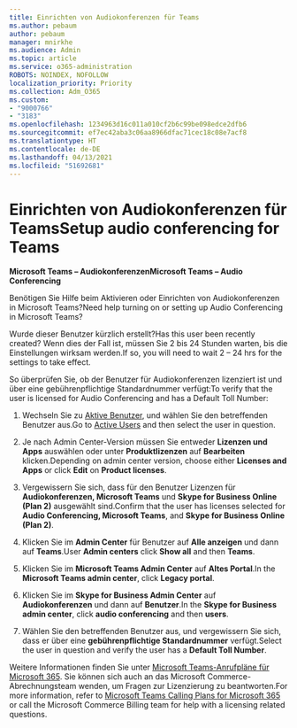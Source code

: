 ```yaml
---
title: Einrichten von Audiokonferenzen für Teams
ms.author: pebaum
author: pebaum
manager: mnirkhe
ms.audience: Admin
ms.topic: article
ms.service: o365-administration
ROBOTS: NOINDEX, NOFOLLOW
localization_priority: Priority
ms.collection: Adm_O365
ms.custom:
- "9000766"
- "3183"
ms.openlocfilehash: 1234963d16c011a010cf2b6c99be098edce2dfb6
ms.sourcegitcommit: ef7ec42aba3c06aa8966dfac71cec18c08e7acf8
ms.translationtype: HT
ms.contentlocale: de-DE
ms.lasthandoff: 04/13/2021
ms.locfileid: "51692681"
---
```

# <a name="setup-audio-conferencing-for-teams"></a><span data-ttu-id="05294-102">Einrichten von Audiokonferenzen für Teams</span><span class="sxs-lookup"><span data-stu-id="05294-102">Setup audio conferencing for Teams</span></span>

<span data-ttu-id="05294-103">**Microsoft Teams – Audiokonferenzen**</span><span class="sxs-lookup"><span data-stu-id="05294-103">**Microsoft Teams – Audio Conferencing**</span></span>

<span data-ttu-id="05294-104">Benötigen Sie Hilfe beim Aktivieren oder Einrichten von Audiokonferenzen in Microsoft Teams?</span><span class="sxs-lookup"><span data-stu-id="05294-104">Need help turning on or setting up Audio Conferencing in Microsoft Teams?</span></span>

<span data-ttu-id="05294-105">Wurde dieser Benutzer kürzlich erstellt?</span><span class="sxs-lookup"><span data-stu-id="05294-105">Has this user been recently created?</span></span>  <span data-ttu-id="05294-106">Wenn dies der Fall ist, müssen Sie 2 bis 24 Stunden warten, bis die Einstellungen wirksam werden.</span><span class="sxs-lookup"><span data-stu-id="05294-106">If so, you will need to wait 2 – 24 hrs for the settings to take effect.</span></span>

<span data-ttu-id="05294-107">So überprüfen Sie, ob der Benutzer für Audiokonferenzen lizenziert ist und über eine gebührenpflichtige Standardnummer verfügt:</span><span class="sxs-lookup"><span data-stu-id="05294-107">To verify that the user is licensed for Audio Conferencing and has a Default Toll Number:</span></span>

1. <span data-ttu-id="05294-108">Wechseln Sie zu [Aktive Benutzer](https://admin.microsoft.com/Adminportal/Home?source=applauncher#/users), und wählen Sie den betreffenden Benutzer aus.</span><span class="sxs-lookup"><span data-stu-id="05294-108">Go to [Active Users](https://admin.microsoft.com/Adminportal/Home?source=applauncher#/users) and then select the user in question.</span></span>

2. <span data-ttu-id="05294-109">Je nach Admin Center-Version müssen Sie entweder **Lizenzen und Apps** auswählen oder unter **Produktlizenzen** auf **Bearbeiten** klicken.</span><span class="sxs-lookup"><span data-stu-id="05294-109">Depending on admin center version, choose either **Licenses and Apps** or click **Edit** on **Product licenses**.</span></span>

3. <span data-ttu-id="05294-110">Vergewissern Sie sich, dass für den Benutzer Lizenzen für **Audiokonferenzen, Microsoft Teams** und **Skype for Business Online (Plan 2)** ausgewählt sind.</span><span class="sxs-lookup"><span data-stu-id="05294-110">Confirm that the user has licenses selected for **Audio Conferencing, Microsoft Teams**, and **Skype for Business Online (Plan 2)**.</span></span>

4. <span data-ttu-id="05294-111">Klicken Sie im **Admin Center** für Benutzer auf **Alle anzeigen** und dann auf **Teams**.</span><span class="sxs-lookup"><span data-stu-id="05294-111">User **Admin centers** click **Show all** and then **Teams**.</span></span>

5. <span data-ttu-id="05294-112">Klicken Sie im **Microsoft Teams Admin Center** auf **Altes Portal**.</span><span class="sxs-lookup"><span data-stu-id="05294-112">In the **Microsoft Teams admin center**, click **Legacy portal**.</span></span>

6. <span data-ttu-id="05294-113">Klicken Sie im **Skype for Business Admin Center** auf **Audiokonferenzen** und dann auf **Benutzer**.</span><span class="sxs-lookup"><span data-stu-id="05294-113">In the **Skype for Business admin center**, click **audio conferencing** and then **users**.</span></span>

7. <span data-ttu-id="05294-114">Wählen Sie den betreffenden Benutzer aus, und vergewissern Sie sich, dass er über eine **gebührenpflichtige Standardnummer** verfügt.</span><span class="sxs-lookup"><span data-stu-id="05294-114">Select the user in question and verify the user has a **Default Toll Number**.</span></span>

<span data-ttu-id="05294-115">Weitere Informationen finden Sie unter [Microsoft Teams-Anrufpläne für Microsoft 365](https://docs.microsoft.com/microsoftteams/calling-plans-for-office-365). Sie können sich auch an das Microsoft Commerce-Abrechnungsteam wenden, um Fragen zur Lizenzierung zu beantworten.</span><span class="sxs-lookup"><span data-stu-id="05294-115">For more information, refer to [Microsoft Teams Calling Plans for Microsoft 365](https://docs.microsoft.com/microsoftteams/calling-plans-for-office-365) or call the Microsoft Commerce Billing team for help with a licensing related questions.</span></span>